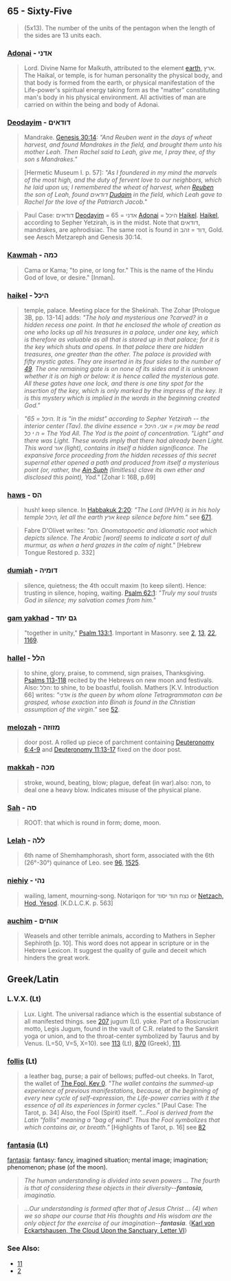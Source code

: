 ## 65 - Sixty-Five
> (5x13). The number of the units of the pentagon when the length of the
sides are 13 units each.

### [Adonai](/keys/ADNI) - אדני
> Lord. Divine Name for Malkuth, attributed to the element [earth](/keys/ARTz), ארץ. The Haikal, or temple, is for human personality the physical body, and that body is formed from the earth, or physical manifestation of the Life-power's spiritual energy taking form as the "matter" constituting man's body in his physical environment. All activities of man are carried on within the being and body of Adonai.

### [Deodayim](/keys/DVDAIM) - דודאים
> Mandrake. [Genesis 30:14](http://biblehub.com/genesis/30-14.htm): *"And Reuben went in the days of wheat harvest, and found Mandrakes in the field, and brought them unto his mother Leah. Then Rachel said to Leah, give me, I pray thee, of thy son s Mandrakes."*

> [Hermetic Museum I. p. 57]: *"As I foundered in my mind the marvels of the most high, and the duty of fervent love to our neighbors, which he laid upon us; I remembered the wheat of harvest, when [Reuben](/keys/RAUBN) the son of Leah, found דודאים [Dudaim](/keys/DVDAIM) in the field, which Leah gave to Rachel for the love of the Patriarch Jacob."*

> Paul Case: דודאים [Deodayim](/keys/DVDAIM) = 65 = אדני [Adonai](/keys/ADNI) = היכל [Haikel](/keys/HIKL). [Haikel](/keys/HIKL), according to Sepher Yetzirah, is in the midst. Note that דודאים, mandrakes, are aphrodisiac. The same root is found in דוד = זהב, Gold. see Aesch Metzareph and Genesis 30:14.

### [Kawmah](/keys/KMH) - כמה
> Cama or Kama; "to pine, or long for." This is the name of the Hindu God of love, or desire." [Inman].

### [haikel](/keys/HIKL) - היכל
> temple, palace. Meeting place for the Shekinah. The Zohar [Prologue 3B, pp. 13-14] adds: *"The holy and mysterious one ?carved? in a hidden recess one point. In that he enclosed the whole of creation as one who locks up all his treasures in a palace, under one key, which is therefore as valuable as all that is stored up in that palace; for it is the key which shuts and opens. In that palace there are hidden treasures, one greater than the other. The palace is provided with fifty mystic gates. They are inserted in its four sides to the number of [49](49). The one remaining gate is on none of its sides and it is unknown whether it is on high or below: it is hence called the mysterious gate. All these gates have one lock, and there is one tiny spot for the insertion of the key, which is only marked by the impress of the key. It is this mystery which is implied in the words in the beginning created God."*

> *"היכל = 65. It is "in the midst" according to Sepher Yetzirah -- the interior center (Tav). the divine essence = אין = אני. היכל may be read ה י כל = The Yod All. The Yod is the point of concentration. "Light" and there was Light. These words imply that there had already been Light. This word אור (light), contains in itself a hidden significance. The expansive force proceeding from the hidden recesses of this secret supernal ether opened a path and produced from itself a mysterious point (or, rather, the [Ain Suph](/keys/AIN.SVP) (limitless) clave its own ether and disclosed this point), Yod."* [Zohar I: 16B, p.69]

### [haws](/keys/HS) - הס
> hush! keep silence. In [Habbakuk 2:20](http://biblehub.com/habbakuk/2-20.htm): *"The Lord (IHVH) is in his holy temple היכל, let all the earth ארץ keep silence before him."* see [671](671).

> Fabre D'Olivet writes: *"הס. Onomatopoetic and idiomatic root which depicts silence. The Arabic [word] seems to indicate a sort of dull murmur, as when a herd grazes in the calm of night."* [Hebrew Tongue Restored p. 332]

### [dumiah](/keys/DVMIH) - דומיה
> silence, quietness; the 4th occult maxim (to keep silent). Hence: trusting in silence, hoping, waiting. [Psalm 62:1](http://biblehub.com/psalms/62-1.htm): *"Truly my soul trusts God in silence; my salvation comes from him."*

### [gam yakhad](/keys/GM.IChD) - גם יחד
> "together in unity," [Psalm 133:1](http://biblehub.com/psalms/133-1.htm). Important in Masonry. see [2](2), [13](13), [22](22), [1169](1169).

### [hallel](/keys/HLL) - הלל
> to shine, glory, praise, to commend, sign praises, Thanksgiving. [Psalms 113-118](http://biblehub.com/kjv/psalms/113.htm) recited by the Hebrews on new moon and festivals. Also: הלל: to shine, to be boastful, foolish. Mathers [K.V. Introduction 66] writes: *"אדני is the queen by whom alone Tetragrammaton can be grasped, whose exaction into Binah is found in the Christian assumption of the virgin."* see [52](52).

### [melozah](/keys/MZVZH) - מזוזה
> door post. A rolled up piece of parchment containing [Deuteronomy 6:4-9](http://biblehub.com/niv/deuteronomy/6.htm) and [Deuteronomy 11:13-17](http://biblehub.com/niv/deuteronomy/11.htm) fixed on the door post.

### [makkah](/keys/MKH) - מכה
> stroke, wound, beating, blow; plague, defeat (in war).also: מכה, to deal one a heavy blow. Indicates misuse of the physical plane.

### [Sah](/keys/SH) - סה
> ROOT: that which is round in form; dome, moon.

### [Lelah](/keys/LLH) - ללה
> 6th name of Shemhamphorash, short form, associated with the 6th (26°-30°) quinance of Leo. see [96](96), [1525](1525).

### [niehiy](/keys/NHI) - נהי
> wailing, lament, mourning-song. Notariqon for נצח הוד יסוד or [Netzach, Hod, Yesod](/keys/NTzCh.HVD.ISVD). [K.D.L.C.K. p. 563]

### [auchim](/keys/AVChIM) - אוחים
> Weasels and other terrible animals, according to Mathers in Sepher Sephiroth [p. 10]. This word does not appear in scripture or in the Hebrew Lexicon. It suggest the quality of guile and deceit which hinders the great work.

## Greek/Latin

### L.V.X. (Lt)
> Lux. Light. The universal radiance which is the essential substance of all manifested things. see [207](207) jugum (Lt). yoke. Part of a Rosicrucian motto, Legis Jugum, found in the vault of C.R. related to the Sanskrit yoga or union, and to the throat-center symbolized by Taurus and by Venus. (L=50, V=5, X=10). see [113](113) (Lt), [870](870) (Greek), [111](111).

### [follis](/latin?word=follis) (Lt)
> a leather bag, purse; a pair of bellows; puffed-out cheeks. In Tarot, the wallet of [The Fool, Key 0](0). *"The wallet contains the summed-up experience of previous manifestations, because, at the beginning of every new cycle of self-expression, the Life-power carries with it the essence of all its experiences in former cycles."* [Paul Case: The Tarot, p. 34] Also, the Fool (Spirit) itself. *"...Fool is derived from the Latin "follis" meaning a "bag of wind". Thus the Fool symbolizes that which contains air, or breath."* [Highlights of Tarot, p. 16] see [82](82)

### [fantasia](/latin?word=fantasia) (Lt)
[fantasia](http://archives.nd.edu/cgi-bin/wordz.pl?keyword=fantasia): fantasy: fancy, imagined situation; mental image; imagination; phenomenon; phase (of the moon).

> *The human understanding is divided into seven powers ... The fourth is that of considering these objects in their diversity--**fantasia,** imaginatio.*

> *...Our understanding is formed after that of Jesus Christ ... (4) when we so shape our course that His thoughts and His wisdom are the only object for the exercise of our imagination--**fantasia**.* {[Karl von Eckartshausen, The Cloud Upon the Sanctuary, Letter VI](cloud-upon-sanctuary)}

### See Also:

- [11](11)
- [2](2)